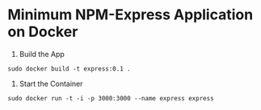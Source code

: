 # Minimum NPM-Express Application on Docker

1. Build the App

```
sudo docker build -t express:0.1 .
```

1. Start the Container

```
sudo docker run -t -i -p 3000:3000 --name express express
```